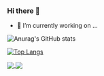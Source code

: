 ### Hi there 👋

<!--
**CarlosMacaneta/carlosmacaneta** is a ✨ _special_ ✨ repository because its `README.md` (this file) appears on your GitHub profile.

Here are some ideas to get you started:

- 🔭 I’m currently working on ...
- 🌱 I’m currently learning ...
- 👯 I’m looking to collaborate on ...
- 🤔 I’m looking for help with ...
- 💬 Ask me about ...
- 📫 How to reach me: ...
- 😄 Pronouns: ...
- ⚡ Fun fact: ...
-->
- 🔭 I’m currently working on ...

![Anurag's GitHub stats](https://github-readme-stats.vercel.app/api?username=CarlosMacaneta&show_icons=true&theme=tokyonight)

[![Top Langs](https://github-readme-stats.vercel.app/api/top-langs/?username=CarlosMacaneta&show_icons=true&theme=tokyonight&layout=compact)](https://github.com/CarlosMacaneta/github-readme-stats)

<a href="https://github.com/CarlosMacaneta/github-readme-stats">
  <img align="center" src="https://github-readme-stats.vercel.app/api/pin/?username=CarlosMacaneta&repo=github-readme-stats" />
</a>
<a href="https://github.com/CarlosMacaneta/convoychat">
  <img align="center" src="https://github-readme-stats.vercel.app/api/pin/?username=CarlosMacaneta&repo=convoychat" />
</a>

